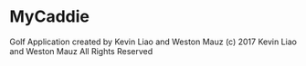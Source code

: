 # MyCaddie
Golf Application created by Kevin Liao and Weston Mauz
(c) 2017 Kevin Liao and Weston Mauz All Rights Reserved
